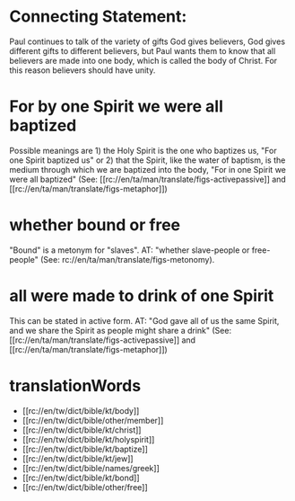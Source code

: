 # Connecting Statement:

Paul continues to talk of the variety of gifts God gives believers, God gives different gifts to different believers, but Paul wants them to know that all believers are made into one body, which is called the body of Christ. For this reason believers should have unity.

# For by one Spirit we were all baptized

Possible meanings are 1) the Holy Spirit is the one who baptizes us, "For one Spirit baptized us" or 2) that the Spirit, like the water of baptism, is the medium through which we are baptized into the body, "For in one Spirit we were all baptized" (See: [[rc://en/ta/man/translate/figs-activepassive]] and [[rc://en/ta/man/translate/figs-metaphor]])

# whether bound or free

"Bound" is a metonym for "slaves". AT: "whether slave-people or free-people" (See: rc://en/ta/man/translate/figs-metonomy).

# all were made to drink of one Spirit

This can be stated in active form. AT: "God gave all of us the same Spirit, and we share the Spirit as people might share a drink" (See: [[rc://en/ta/man/translate/figs-activepassive]] and [[rc://en/ta/man/translate/figs-metaphor]])

# translationWords

* [[rc://en/tw/dict/bible/kt/body]]
* [[rc://en/tw/dict/bible/other/member]]
* [[rc://en/tw/dict/bible/kt/christ]]
* [[rc://en/tw/dict/bible/kt/holyspirit]]
* [[rc://en/tw/dict/bible/kt/baptize]]
* [[rc://en/tw/dict/bible/kt/jew]]
* [[rc://en/tw/dict/bible/names/greek]]
* [[rc://en/tw/dict/bible/kt/bond]]
* [[rc://en/tw/dict/bible/other/free]]